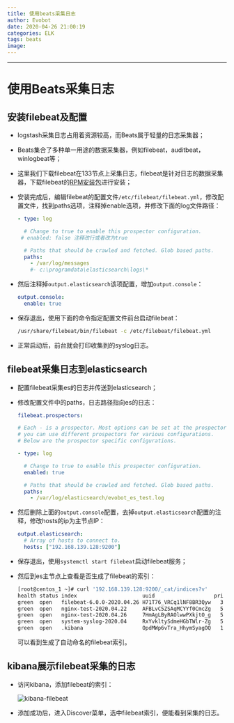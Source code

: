 ```yaml
---
title: 使用beats采集日志
author: Evobot
date: 2020-04-26 21:00:19
categories: ELK
tags: beats
image:
---
```






<!--more-->

---

# 使用Beats采集日志

## 安装filebeat及配置

- logstash采集日志占用着资源较高，而Beats属于轻量的日志采集器；

- Beats集合了多种单一用途的数据采集器，例如filebeat，auditbeat，winlogbeat等；

- 这里我们下载filebeat在133节点上采集日志，filebeat是针对日志的数据采集器，下载filebeat的[RPM安装包](https://artifacts.elastic.co/downloads/beats/filebeat/filebeat-6.0.0-x86_64.rpm)进行安装；

- 安装完成后，编辑filebeat的配置文件`/etc/filebeat/filebeat.yml`，修改配置文件，找到paths选项，注释掉enable选项，并修改下面的log文件路径：

  ```yaml
  - type: log
  
    # Change to true to enable this prospector configuration.
   # enabled: false 注释改行或者改为true
  
    # Paths that should be crawled and fetched. Glob based paths.
    paths:
      - /var/log/messages
      #- c:\programdata\elasticsearch\logs\*
  
  ```

- 然后注释掉`output.elasticsearch`该项配置，增加`output.console`：

  ```yaml
  output.console:
    enable: true
  ```

- 保存退出，使用下面的命令指定配置文件前台启动filebeat：

  ```bash
  /usr/share/filebeat/bin/filebeat -c /etc/filebeat/filebeat.yml
  ```

- 正常启动后，前台就会打印收集到的syslog日志。

## filebeat采集日志到elasticsearch

- 配置filebeat采集es的日志并传送到elasticsearch；

- 修改配置文件中的paths，日志路径指向es的日志：

  ```yaml
  filebeat.prospectors:
  
  # Each - is a prospector. Most options can be set at the prospector level, so
  # you can use different prospectors for various configurations.
  # Below are the prospector specific configurations.
  
  - type: log
  
    # Change to true to enable this prospector configuration.
    enabled: true
  
    # Paths that should be crawled and fetched. Glob based paths.
    paths:
      - /var/log/elasticsearch/evobot_es_test.log
  
  ```

- 然后删除上面的`output.console`配置，去掉`output.elasticsearch`配置的注释，修改hosts的ip为主节点IP：

  ```yaml
  output.elasticsearch:
    # Array of hosts to connect to.
    hosts: ["192.168.139.128:9200"]
  
  ```

- 保存退出，使用`systemctl start filebeat`启动filebeat服务；

- 然后到es主节点上查看是否生成了filebeat的索引：

  ```bash
  [root@centos_1 ~]# curl '192.168.139.128:9200/_cat/indices?v'
  health status index                     uuid                   pri rep docs.count docs.deleted store.size pri.store.size
  green  open   filebeat-6.0.0-2020.04.26 H71T76_VRCq1lNF8BR3Qyw   3   1       6637            0      1.4mb        716.7kb
  green  open   nginx-test-2020.04.22     AFBLvC5ZSAqMCYYf0CmcZg   5   1         52            0    937.4kb        468.7kb
  green  open   nginx-test-2020.04.26     7HmAgLByRAOlwwPXkjtO_g   5   1       9189            0      2.2mb          1.2mb
  green  open   system-syslog-2020.04     RxYvkltySdmeHGbTWlr-Zg   5   1      24562            0      5.4mb          2.6mb
  green  open   .kibana                   OpdMWp6vTra_HhymSyagOQ   1   1          3            1     40.3kb         20.1kb
  
  ```

  可以看到生成了自动命名的filebeat索引。

## kibana展示filebeat采集的日志

- 访问kibana，添加filebeat的索引：

  ![kibana-filebeat](https://s1.ax1x.com/2020/04/26/J27QbT.png)

- 添加成功后，进入Discover菜单，选中filebeat索引，便能看到采集的日志。